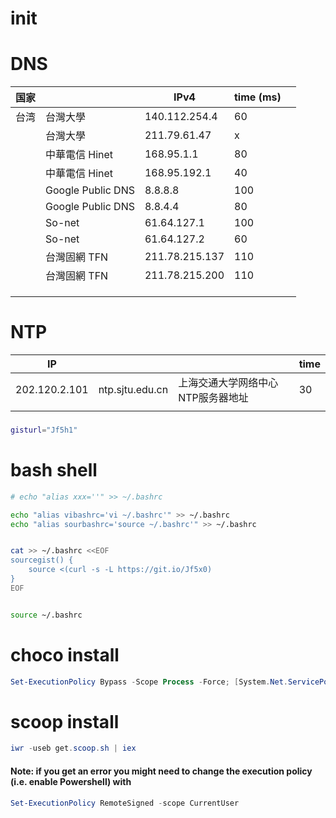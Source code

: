 # init

# DNS

| 国家 |                   | IPv4           | time (ms) |      |
| ---- | ----------------- | -------------- | --------- | ---- |
| 台湾 | 台灣大學          | 140.112.254.4  | 60        |      |
|      | 台灣大學          | 211.79.61.47   | x         |      |
|      | 中華電信 Hinet    | 168.95.1.1     | 80        |      |
|      | 中華電信 Hinet    | 168.95.192.1   | 40        |      |
|      | Google Public DNS | 8.8.8.8        | 100       |      |
|      | Google Public DNS | 8.8.4.4        | 80        |      |
|      | So-net            | 61.64.127.1    | 100       |      |
|      | So-net            | 61.64.127.2    | 60        |      |
|      | 台灣固網 TFN      | 211.78.215.137 | 110       |      |
|      | 台灣固網 TFN      | 211.78.215.200 | 110       |      |
|      |                   |                |           |      |
|      |                   |                |           |      |
|      |                   |                |           |      |


# NTP
| IP            |                 |                                   | time |
| ------------- | --------------- | --------------------------------- | ---- |
| 202.120.2.101 | ntp.sjtu.edu.cn | 上海交通大学网络中心NTP服务器地址 | 30   |
|               |                 |                                   |      |




### 
```bash
gisturl="Jf5h1"
```

# bash shell

```bash
# echo "alias xxx=''" >> ~/.bashrc

echo "alias vibashrc='vi ~/.bashrc'" >> ~/.bashrc
echo "alias sourbashrc='source ~/.bashrc'" >> ~/.bashrc


cat >> ~/.bashrc <<EOF
sourcegist() {
    source <(curl -s -L https://git.io/Jf5x0)
}
EOF


source ~/.bashrc
```

# choco install

```powershell
Set-ExecutionPolicy Bypass -Scope Process -Force; [System.Net.ServicePointManager]::SecurityProtocol = [System.Net.ServicePointManager]::SecurityProtocol -bor 3072; iex ((New-Object System.Net.WebClient).DownloadString('https://chocolatey.org/install.ps1'))
```

# scoop install

```powershell
iwr -useb get.scoop.sh | iex
```
#### Note: if you get an error you might need to change the execution policy (i.e. enable Powershell) with
```powershell
Set-ExecutionPolicy RemoteSigned -scope CurrentUser
```
